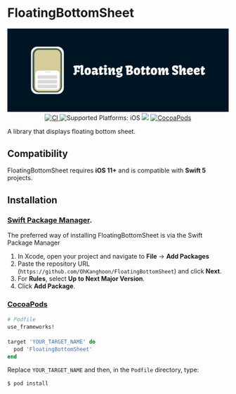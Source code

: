 # FloatingBottomSheet

<p align="center">
  <img src="assets/logo.png" alt="Logo" />
  <br />
  <a href="https://github.com/OhKanghoon/FloatingBottomSheet/actions" target="_blank">
    <img alt="CI" src="https://github.com/OhKanghoon/FloatingBottomSheet/workflows/CI/badge.svg">
  </a>
  <img src="https://img.shields.io/badge/platforms-iOS-333333.svg" alt="Supported Platforms: iOS" />
  <a href="https://github.com/apple/swift-package-manager" alt="FloatingBottomSheet on Swift Package Manager" title="FloatingBottomSheet on Swift Package Manager"><img src="https://img.shields.io/badge/Swift%20Package%20Manager-compatible-brightgreen.svg" /></a>
  <a href="https://cocoapods.org/pods/FloatingBottomSheet" target="_blank">
    <img alt="CocoaPods" src="http://img.shields.io/cocoapods/v/FloatingBottomSheet">
  </a>
</p>


A library that displays floating bottom sheet.

## Compatibility

FloatingBottomSheet requires **iOS 11+** and is compatible with **Swift 5** projects.

## Installation

### [Swift Package Manager](https://swift.org/package-manager).

The preferred way of installing FloatingBottomSheet is via the Swift Package Manager

1. In Xcode, open your project and navigate to **File** → **Add Packages**
2. Paste the repository URL (`https://github.com/OhKanghoon/FloatingBottomSheet`) and click **Next**.
3. For **Rules**, select **Up to Next Major Version**.
4. Click **Add Package**.


### [CocoaPods](https://guides.cocoapods.org/using/using-cocoapods.html)

```ruby
# Podfile
use_frameworks!

target 'YOUR_TARGET_NAME' do
  pod 'FloatingBottomSheet'
end
```

Replace `YOUR_TARGET_NAME` and then, in the `Podfile` directory, type:

```bash
$ pod install
```
